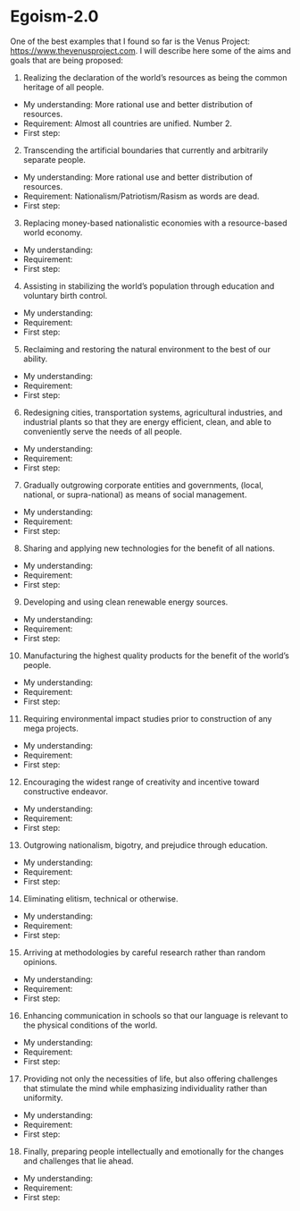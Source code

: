 # Egoism-2.0

One of the best examples that I found so far is the Venus Project: https://www.thevenusproject.com. I will describe here some of the aims and goals that are being proposed:
1. Realizing the declaration of the world’s resources as being the common heritage of all people.
  - My understanding: More rational use and better distribution of resources.
  - Requirement: Almost all countries are unified. Number 2. 
  - First step: 
2. Transcending the artificial boundaries that currently and arbitrarily separate people.
  - My understanding: More rational use and better distribution of resources.
  - Requirement: Nationalism/Patriotism/Rasism as words are dead.
  - First step: 
3. Replacing money-based nationalistic economies with a resource-based world economy.
  - My understanding: 
  - Requirement: 
  - First step: 
4. Assisting in stabilizing the world’s population through education and voluntary birth control.
  - My understanding: 
  - Requirement: 
  - First step: 
5. Reclaiming and restoring the natural environment to the best of our ability.
  - My understanding: 
  - Requirement: 
  - First step: 
6. Redesigning cities, transportation systems, agricultural industries, and industrial plants so that they are energy efficient, clean, and able to conveniently serve the needs of all people.
  - My understanding: 
  - Requirement: 
  - First step: 
7. Gradually outgrowing corporate entities and governments, (local, national, or supra-national) as means of social management.
  - My understanding: 
  - Requirement: 
  - First step: 
8. Sharing and applying new technologies for the benefit of all nations.
  - My understanding: 
  - Requirement: 
  - First step: 
9. Developing and using clean renewable energy sources.
  - My understanding: 
  - Requirement: 
  - First step: 
10. Manufacturing the highest quality products for the benefit of the world’s people.
  - My understanding: 
  - Requirement: 
  - First step: 
11. Requiring environmental impact studies prior to construction of any mega projects.
  - My understanding: 
  - Requirement: 
  - First step: 
12. Encouraging the widest range of creativity and incentive toward constructive endeavor.
  - My understanding: 
  - Requirement: 
  - First step: 
13. Outgrowing nationalism, bigotry, and prejudice through education.
  - My understanding: 
  - Requirement: 
  - First step: 
14. Eliminating elitism, technical or otherwise.
  - My understanding: 
  - Requirement: 
  - First step: 
15. Arriving at methodologies by careful research rather than random opinions.
  - My understanding: 
  - Requirement: 
  - First step: 
16. Enhancing communication in schools so that our language is relevant to the physical conditions of the world.
  - My understanding: 
  - Requirement: 
  - First step: 
17. Providing not only the necessities of life, but also offering challenges that stimulate the mind while emphasizing individuality rather than uniformity.
  - My understanding: 
  - Requirement: 
  - First step: 
18. Finally, preparing people intellectually and emotionally for the changes and challenges that lie ahead.
  - My understanding: 
  - Requirement: 
  - First step: 
